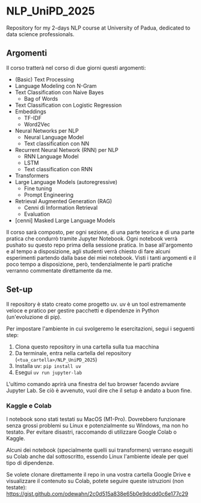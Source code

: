 # NLP_UniPD_2025
Repository for my 2-days NLP course at University of Padua, dedicated to data science professionals.

## Argomenti
Il corso tratterà nel corso di due giorni questi argomenti:
- (Basic) Text Processing
- Language Modeling con N-Gram
- Text Classification con Naive Bayes
  - Bag of Words
- Text Classification con Logistic Regression
- Embeddings
  - TF-IDF
  - Word2Vec
- Neural Networks per NLP
  - Neural Language Model 
  - Text classification con NN
- Recurrent Neural Network (RNN) per NLP
  - RNN Language Model
  - LSTM
  - Text classification con RNN
- Transformers
- Large Language Models (autoregressive)
  - Fine tuning
  - Prompt Engineering
- Retrieval Augmented Generation (RAG)
  - Cenni di Information Retrieval
  - Evaluation
- [cenni] Masked Large Language Models

Il corso sarà composto, per ogni sezione, di una parte teorica e di una parte pratica che condurrò tramite Jupyter Notebook. Ogni notebook verrà pushato su questo repo prima della sessione pratica. In base all'argomento e al tempo a disposizione, agli studenti verrà chiesto di fare alcuni esperimenti partendo dalla base dei miei notebook. Visti i tanti argomenti e il poco tempo a disposizione, però, tendenzialmente le parti pratiche verranno commentate direttamente da me. 

## Set-up
Il repository è stato creato come progetto uv. uv è un tool estremamente veloce e pratico per gestire pacchetti e dipendenze in Python (un'evoluzione di pip). 

Per impostare l'ambiente in cui svolgeremo le esercitazioni, segui i seguenti step:
1. Clona questo repository in una cartella sulla tua macchina
2. Da terminale, entra nella cartella del repository (`<tua_cartella>/NLP_UniPD_2025`)
3. Installa uv: `pip install uv`
4. Esegui `uv run jupyter-lab`

L'ultimo comando aprirà una finestra del tuo browser facendo avviare Jupyter Lab. Se ciò è avvenuto, vuol dire che il setup è andato a buon fine. 

### Kaggle e Colab
I notebook sono stati testati su MacOS (M1-Pro). Dovrebbero funzionare senza grossi problemi su Linux e potenzialmente su Windows, ma non ho testato. Per evitare disastri, raccomando di utilizzare Google Colab o Kaggle. 

Alcuni dei notebook (specialmente quelli sui transformers) verrano eseguiti su Colab anche dal sottoscritto, essendo Linux l'ambiente ideale per quel tipo di dipendenze. 

Se volete clonare direttamente il repo in una vostra cartella Google Drive e visualizzare il contenuto su Colab, potete seguire queste istruzioni (non testate): https://gist.github.com/odewahn/2c0d515a838e65b0e9dcdd0c6e177c29
